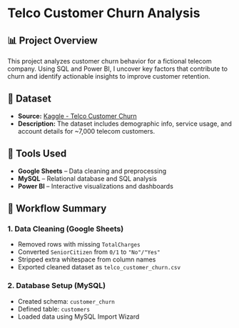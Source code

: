 # Telco Customer Churn Analysis
## 📊 Project Overview
This project analyzes customer churn behavior for a fictional telecom company. Using SQL and Power BI, I uncover key factors that contribute to churn and identify actionable insights to improve customer retention.

## 📁 Dataset
- **Source:** [Kaggle - Telco Customer Churn](https://www.kaggle.com/datasets/blastchar/telco-customer-churn)
- **Description:** The dataset includes demographic info, service usage, and account details for ~7,000 telecom customers.

## 🧰 Tools Used
- **Google Sheets** – Data cleaning and preprocessing
- **MySQL** – Relational database and SQL analysis
- **Power BI** – Interactive visualizations and dashboards

## 🔄 Workflow Summary

### 1. Data Cleaning (Google Sheets)
- Removed rows with missing `TotalCharges` 
- Converted `SeniorCitizen` from `0/1` to `"No"/"Yes"`
- Stripped extra whitespace from column names
- Exported cleaned dataset as `telco_customer_churn.csv`

### 2. Database Setup (MySQL)
- Created schema: `customer_churn`
- Defined table: `customers`
- Loaded data using MySQL Import Wizard
